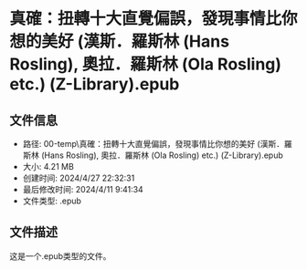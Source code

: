 ﻿# 真確：扭轉十大直覺偏誤，發現事情比你想的美好 (漢斯．羅斯林 (Hans Rosling), 奧拉．羅斯林 (Ola Rosling) etc.) (Z-Library).epub

## 文件信息
- 路径: 00-temp\真確：扭轉十大直覺偏誤，發現事情比你想的美好 (漢斯．羅斯林 (Hans Rosling), 奧拉．羅斯林 (Ola Rosling) etc.) (Z-Library).epub
- 大小: 4.21 MB
- 创建时间: 2024/4/27 22:32:31
- 最后修改时间: 2024/4/11 9:41:34
- 文件类型: .epub

## 文件描述
这是一个.epub类型的文件。

